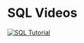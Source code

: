 # SQL Videos

[![SQL Tutorial](https://i.ytimg.com/vi/HXV3zeQKqGY/0.jpg)](https://youtu.be/HXV3zeQKqGY "SQL Tutorial")

